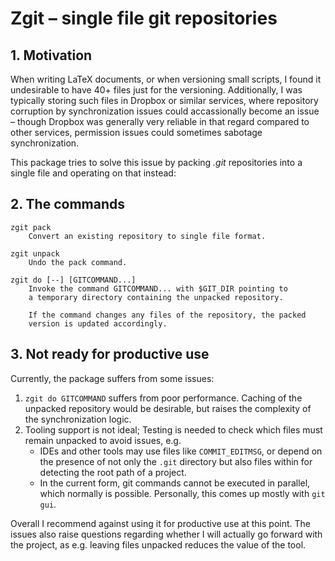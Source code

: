 # Zgit – single file git repositories

## 1. Motivation

When writing LaTeX documents, or when versioning small scripts,
I found it undesirable to have 40+ files just for the versioning.
Additionally, I was typically storing such files in Dropbox or similar
services, where repository corruption by synchronization issues could
accassionally become an issue – though Dropbox was generally very reliable
in that regard compared to other services, permission issues could sometimes
sabotage synchronization.

This package tries to solve this issue by packing *.git* repositories into a
single file and operating on that instead:

## 2. The commands

    zgit pack
        Convert an existing repository to single file format.

    zgit unpack
        Undo the pack command.

    zgit do [--] [GITCOMMAND...]
        Invoke the command GITCOMMAND... with $GIT_DIR pointing to
        a temporary directory containing the unpacked repository.

        If the command changes any files of the repository, the packed 
        version is updated accordingly.

## 3. Not ready for productive use

Currently, the package suffers from some issues:

1. `zgit do GITCOMMAND` suffers from poor performance. Caching of the
   unpacked repository would be desirable, but raises the complexity of the
   synchronization logic.
2. Tooling support is not ideal; Testing is needed to check which files must
   remain unpacked to avoid issues, e.g.
    - IDEs and other tools may use files like `COMMIT_EDITMSG`, or
      depend on the presence of not only the `.git` directory but also files
      within for detecting the root path of a project.
    - In the current form, git commands cannot be executed in parallel,
      which normally is possible. Personally, this comes up mostly with
      `git gui`.

Overall I recommend against using it for productive use at this point.
The issues also raise questions regarding whether I will actually go
forward with the project, as e.g. leaving files unpacked reduces the value
of the tool.



